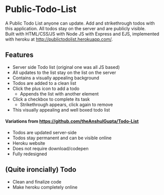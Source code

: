 # Public-Todo-List
A Public Todo List anyone can update. Add and strikethrough todos with this application. All todos stay on the server and are publicly visible. <br>
Built with HTML/CSS/JS with Node JS with Express and EJS, implemented with heroku at http://publictodolist.herokuapp.com/. 
## Features
- Server side Todo list (original one was all JS based)
- All updates to the list stay on the list on the server
- Contains a visually appealing background 
- Todos are added to a clean list
- Click the plus icon to add a todo
  - Appends the list with another element
- Click a checkbox to complete its task
  - Strikethrough appears, click again to remove
- This visually appealing and well boxed todo list 

#### Variations from https://github.com/theAnshulGupta/Todo-List
- Todos are updated server-side 
- Todos stay permanent and can be visible online
- Heroku website
- Does not require download/codepen
- Fully redesigned

## (Quite ironcially) Todo
- Clean and finalize code
- Make heroku completely online
